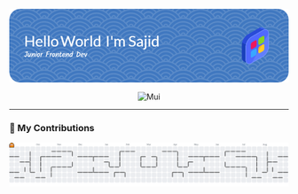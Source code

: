 ![Sajid Abdul Fatah](assets/github-header-image.png)

<div align="center">
  
<img src="assets/mui.gif" alt="Mui">

</div>

---

<h3 align="left">🐍 My Contributions</h3>

<picture>
  <source media="(prefers-color-scheme: dark)" srcset="https://raw.githubusercontent.com/SajidID/SajidID/output/pacman-contribution-graph-dark.svg">
  <source media="(prefers-color-scheme: light)" srcset="https://raw.githubusercontent.com/SajidID/SajidID/output/pacman-contribution-graph.svg">
  <img alt="pacman contribution graph" src="https://raw.githubusercontent.com/SajidID/SajidID/output/pacman-contribution-graph.svg">
</picture>

###




